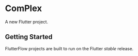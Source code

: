 # ComPlex

A new Flutter project.

## Getting Started

FlutterFlow projects are built to run on the Flutter _stable_ release.
